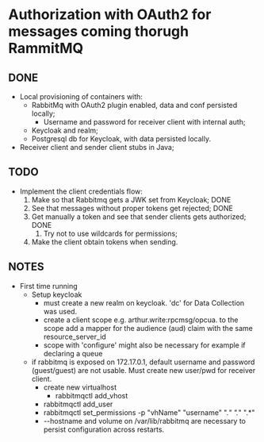 # Authorization with OAuth2 for messages coming thorugh RammitMQ

## DONE

- Local provisioning of containers with:
  - RabbitMq with OAuth2 plugin enabled, data and conf persisted locally;
    - Username and password for receiver client with internal auth;
  - Keycloak and realm;
  - Postgresql db for Keycloak, with data persisted locally.
- Receiver client and sender client stubs in Java;

## TODO

- Implement the client credentials flow:
  1. Make so that Rabbitmq gets a JWK set from Keycloak; DONE
  2. See that messages without proper tokens get rejected; DONE
  3. Get manually a token and see that sender clients gets authorized; DONE
     1. Try not to use wildcards for permissions;
  4. Make the client obtain tokens when sending.

## NOTES

- First time running
  - Setup keycloak
    - must create a new realm on keycloak. 'dc' for Data Collection was used.
    - create a client scope e.g. arthur.write:rpcmsg/opcua. to the scope add a mapper for the audience (aud) claim with the same resource_server_id
    - scope with 'configure' might also be necessary for example if declaring a queue
  - if rabbitmq is exposed on 172.17.0.1, default username and password (guest/guest) are not usable. Must create new user/pwd for receiver client.
    - create new virtualhost
      - rabbitmqctl add_vhost <vhName>
    - rabbitmqctl add_user <username> <password>
    - rabbitmqctl set_permissions -p "vhName" "username" ".*" ".*" ".*"
    - --hostname and volume on /var/lib/rabbitmq are necessary to persist configuration across restarts.